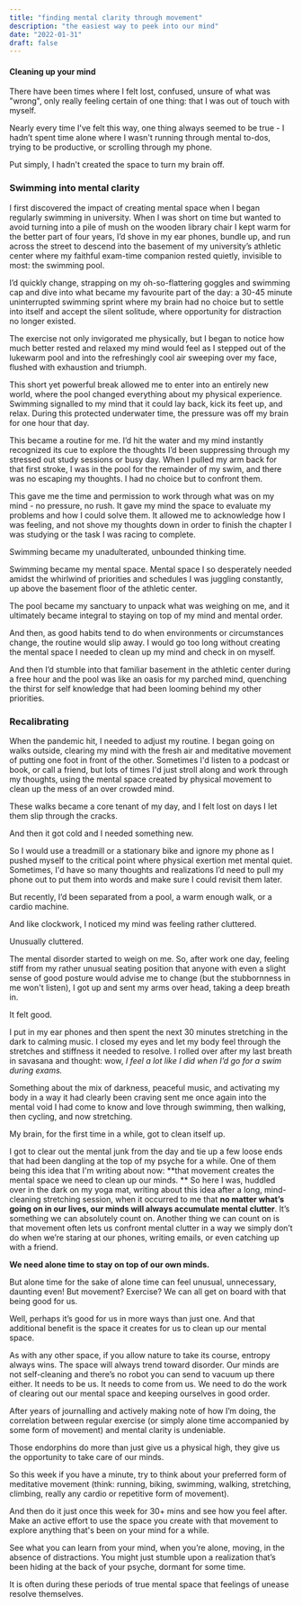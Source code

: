 ```yaml
---
title: "finding mental clarity through movement"
description: "the easiest way to peek into our mind"
date: "2022-01-31"
draft: false
---
```

#### Cleaning up your mind

There have been times where I felt lost, confused, unsure of what was "wrong", only really feeling certain of one thing: that I was out of touch with myself.

Nearly every time I've felt this way, one thing always seemed to be true - I hadn’t spent time alone where I wasn't running through mental to-dos, trying to be productive, or scrolling through my phone.

Put simply, I hadn't created the space to turn my brain off.

### Swimming into mental clarity
I first discovered the impact of creating mental space when I began regularly swimming in university. When I was short on time but wanted to avoid turning into a pile of mush on the wooden library chair I kept warm for the better part of four years, I’d shove in my ear phones, bundle up, and run across the street to descend into the basement of my university’s athletic center where my faithful exam-time companion rested quietly, invisible to most: the swimming pool.

I’d quickly change, strapping on my oh-so-flattering goggles and swimming cap and dive into what became my favourite part of the day: a 30-45 minute uninterrupted swimming sprint where my brain had no choice but to settle into itself and accept the silent solitude, where opportunity for distraction no longer existed.

The exercise not only invigorated me physically, but I began to notice how much better rested and relaxed my mind would feel as I stepped out of the lukewarm pool and into the refreshingly cool air sweeping over my face, flushed with exhaustion and triumph.

This short yet powerful break allowed me to enter into an entirely new world, where the pool changed everything about my physical experience. Swimming signalled to my mind that it could lay back, kick its feet up, and relax. During this protected underwater time, the pressure was off my brain for one hour that day.

This became a routine for me. I’d hit the water and my mind instantly recognized its cue to explore the thoughts I’d been suppressing through my stressed out study sessions or busy day. When I pulled my arm back for that first stroke, I was in the pool for the remainder of my swim, and there was no escaping my thoughts. I had no choice but to confront them.

This gave me the time and permission to work through what was on my mind - no pressure, no rush. It gave my mind the space to evaluate my problems and how I could solve them. It allowed me to acknowledge how I was feeling, and not shove my thoughts down in order to finish the chapter I was studying or the task I was racing to complete.

Swimming became my unadulterated, unbounded thinking time.

Swimming became my mental space. Mental space I so desperately needed amidst the whirlwind of priorities and schedules I was juggling constantly, up above the basement floor of the athletic center.

The pool became my sanctuary to unpack what was weighing on me, and it ultimately became integral to staying on top of my mind and mental order.

And then, as good habits tend to do when environments or circumstances change, the routine would slip away. I would go too long without creating the mental space I needed to clean up my mind and check in on myself.

And then I’d stumble into that familiar basement in the athletic center during a free hour and the pool was like an oasis for my parched mind, quenching the thirst for self knowledge that had been looming behind my other priorities.

### Recalibrating
When the pandemic hit, I needed to adjust my routine. I began going on walks outside, clearing my mind with the fresh air and meditative movement of putting one foot in front of the other. Sometimes I'd listen to a podcast or book, or call a friend, but lots of times I'd just stroll along and work through my thoughts, using the mental space created by physical movement to clean up the mess of an over crowded mind.

These walks became a core tenant of my day, and I felt lost on days I let them slip through the cracks.

And then it got cold and I needed something new.

So I would use a treadmill or a stationary bike and ignore my phone as I pushed myself to the critical point where physical exertion met mental quiet. Sometimes, I'd have so many thoughts and realizations I’d need to pull my phone out to put them into words and make sure I could revisit them later.

But recently, I’d been separated from a pool, a warm enough walk, or a cardio machine.

And like clockwork, I noticed my mind was feeling rather cluttered.

Unusually cluttered.

The mental disorder started to weigh on me. So, after work one day, feeling stiff from my rather unusual seating position that anyone with even a slight sense of good posture would advise me to change (but the stubbornness in me won't listen), I got up and sent my arms over head, taking a deep breath in.

It felt good.

I put in my ear phones and then spent the next 30 minutes stretching in the dark to calming music. I closed my eyes and let my body feel through the stretches and stiffness it needed to resolve. I rolled over after my last breath in savasana and thought: wow, _I feel a lot like I did when I’d go for a swim during exams._

Something about the mix of darkness, peaceful music, and activating my body in a way it had clearly been craving sent me once again into the mental void I had come to know and love through swimming, then walking, then cycling, and now stretching.

My brain, for the first time in a while, got to clean itself up.

I got to clear out the mental junk from the day and tie up a few loose ends that had been dangling at the top of my psyche for a while. One of them being this idea that I'm writing about now: **that movement creates the mental space we need to clean up our minds.
**
So here I was, huddled over in the dark on my yoga mat, writing about this idea after a long, mind-cleaning stretching session, when it occurred to me that **no matter what’s going on in our lives, our minds will always accumulate mental clutter**. It’s something we can absolutely count on. Another thing we can count on is that movement often lets us confront mental clutter in a way we simply don’t do when we’re staring at our phones, writing emails, or even catching up with a friend.

**We need alone time to stay on top of our own minds.**

But alone time for the sake of alone time can feel unusual, unnecessary, daunting even! But movement? Exercise? We can all get on board with that being good for us.

Well, perhaps it’s good for us in more ways than just one. And that additional benefit is the space it creates for us to clean up our mental space.

As with any other space, if you allow nature to take its course, entropy always wins. The space will always trend toward disorder. Our minds are not self-cleaning and there’s no robot you can send to vacuum up there either. It needs to be us. It needs to come from us. We need to do the work of clearing out our mental space and keeping ourselves in good order.

After years of journalling and actively making note of how I’m doing, the correlation between regular exercise (or simply alone time accompanied by some form of movement) and mental clarity is undeniable.

Those endorphins do more than just give us a physical high, they give us the opportunity to take care of our minds.

So this week if you have a minute, try to think about your preferred form of meditative movement (think: running, biking, swimming, walking, stretching, climbing, really any cardio or repetitive form of movement).

And then do it just once this week for 30+ mins and see how you feel after. Make an active effort to use the space you create with that movement to explore anything that's been on your mind for a while.

See what you can learn from your mind, when you’re alone, moving, in the absence of distractions. You might just stumble upon a realization that’s been hiding at the back of your psyche, dormant for some time.

It is often during these periods of true mental space that feelings of unease resolve themselves.